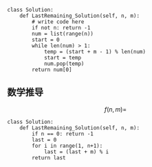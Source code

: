 ```
class Solution:
    def LastRemaining_Solution(self, n, m):
        # write code here
        if not n: return -1
        num = list(range(n))
        start = 0
        while len(num) > 1:
            temp = (start + m - 1) % len(num)
            start = temp
            num.pop(temp)
        return num[0]
```

## 数学推导
<script type="text/javascript" src="http://cdn.mathjax.org/mathjax/latest/MathJax.js?config=default"></script>
$$f(n,m) = $$
```
class Solution:
    def LastRemaining_Solution(self, n, m):
        if n == 0: return -1
        last = 0
        for i in range(1, n+1):
            last = (last + m) % i
        return last
```

